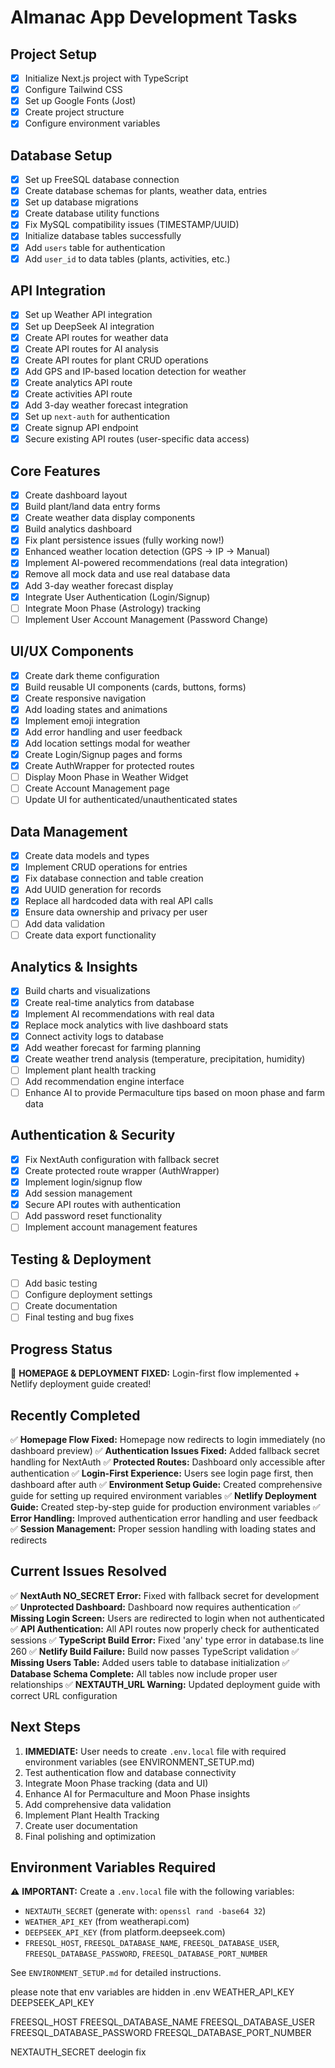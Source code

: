 # Almanac App Development Tasks

## Project Setup
- [x] Initialize Next.js project with TypeScript
- [x] Configure Tailwind CSS
- [x] Set up Google Fonts (Jost)
- [x] Create project structure
- [x] Configure environment variables

## Database Setup
- [x] Set up FreeSQL database connection
- [x] Create database schemas for plants, weather data, entries
- [x] Set up database migrations
- [x] Create database utility functions
- [x] Fix MySQL compatibility issues (TIMESTAMP/UUID)
- [x] Initialize database tables successfully
- [x] Add `users` table for authentication
- [x] Add `user_id` to data tables (plants, activities, etc.)

## API Integration
- [x] Set up Weather API integration
- [x] Set up DeepSeek AI integration
- [x] Create API routes for weather data
- [x] Create API routes for AI analysis
- [x] Create API routes for plant CRUD operations
- [x] Add GPS and IP-based location detection for weather
- [x] Create analytics API route
- [x] Create activities API route
- [x] Add 3-day weather forecast integration
- [x] Set up `next-auth` for authentication
- [x] Create signup API endpoint
- [x] Secure existing API routes (user-specific data access)

## Core Features
- [x] Create dashboard layout
- [x] Build plant/land data entry forms
- [x] Create weather data display components
- [x] Build analytics dashboard
- [x] Fix plant persistence issues (fully working now!)
- [x] Enhanced weather location detection (GPS → IP → Manual)
- [x] Implement AI-powered recommendations (real data integration)
- [x] Remove all mock data and use real database data
- [x] Add 3-day weather forecast display
- [x] Integrate User Authentication (Login/Signup)
- [ ] Integrate Moon Phase (Astrology) tracking
- [ ] Implement User Account Management (Password Change)

## UI/UX Components
- [x] Create dark theme configuration
- [x] Build reusable UI components (cards, buttons, forms)
- [x] Create responsive navigation
- [x] Add loading states and animations
- [x] Implement emoji integration
- [x] Add error handling and user feedback
- [x] Add location settings modal for weather
- [x] Create Login/Signup pages and forms
- [x] Create AuthWrapper for protected routes
- [ ] Display Moon Phase in Weather Widget
- [ ] Create Account Management page
- [ ] Update UI for authenticated/unauthenticated states

## Data Management
- [x] Create data models and types
- [x] Implement CRUD operations for entries
- [x] Fix database connection and table creation
- [x] Add UUID generation for records
- [x] Replace all hardcoded data with real API calls
- [x] Ensure data ownership and privacy per user
- [ ] Add data validation
- [ ] Create data export functionality

## Analytics & Insights
- [x] Build charts and visualizations
- [x] Create real-time analytics from database
- [x] Implement AI recommendations with real data
- [x] Replace mock analytics with live dashboard stats
- [x] Connect activity logs to database
- [x] Add weather forecast for farming planning
- [x] Create weather trend analysis (temperature, precipitation, humidity)
- [ ] Implement plant health tracking
- [ ] Add recommendation engine interface
- [ ] Enhance AI to provide Permaculture tips based on moon phase and farm data

## Authentication & Security
- [x] Fix NextAuth configuration with fallback secret
- [x] Create protected route wrapper (AuthWrapper)
- [x] Implement login/signup flow
- [x] Add session management
- [x] Secure API routes with authentication
- [ ] Add password reset functionality
- [ ] Implement account management features

## Testing & Deployment
- [ ] Add basic testing
- [ ] Configure deployment settings
- [ ] Create documentation
- [ ] Final testing and bug fixes

## Progress Status
🚨 **HOMEPAGE & DEPLOYMENT FIXED:** Login-first flow implemented + Netlify deployment guide created!

## Recently Completed
✅ **Homepage Flow Fixed:** Homepage now redirects to login immediately (no dashboard preview)
✅ **Authentication Issues Fixed:** Added fallback secret handling for NextAuth
✅ **Protected Routes:** Dashboard only accessible after authentication
✅ **Login-First Experience:** Users see login page first, then dashboard after auth
✅ **Environment Setup Guide:** Created comprehensive guide for setting up required environment variables
✅ **Netlify Deployment Guide:** Created step-by-step guide for production environment variables
✅ **Error Handling:** Improved authentication error handling and user feedback
✅ **Session Management:** Proper session handling with loading states and redirects

## Current Issues Resolved
✅ **NextAuth NO_SECRET Error:** Fixed with fallback secret for development
✅ **Unprotected Dashboard:** Dashboard now requires authentication
✅ **Missing Login Screen:** Users are redirected to login when not authenticated
✅ **API Authentication:** All API routes now properly check for authenticated sessions
✅ **TypeScript Build Error:** Fixed 'any' type error in database.ts line 260
✅ **Netlify Build Failure:** Build now passes TypeScript validation
✅ **Missing Users Table:** Added users table to database initialization
✅ **Database Schema Complete:** All tables now include proper user relationships
✅ **NEXTAUTH_URL Warning:** Updated deployment guide with correct URL configuration

## Next Steps
1. **IMMEDIATE:** User needs to create `.env.local` file with required environment variables (see ENVIRONMENT_SETUP.md)
2. Test authentication flow and database connectivity
3. Integrate Moon Phase tracking (data and UI)
4. Enhance AI for Permaculture and Moon Phase insights
5. Add comprehensive data validation
6. Implement Plant Health Tracking
7. Create user documentation
8. Final polishing and optimization

## Environment Variables Required
⚠️ **IMPORTANT:** Create a `.env.local` file with the following variables:
- `NEXTAUTH_SECRET` (generate with: `openssl rand -base64 32`)
- `WEATHER_API_KEY` (from weatherapi.com)
- `DEEPSEEK_API_KEY` (from platform.deepseek.com)
- `FREESQL_HOST`, `FREESQL_DATABASE_NAME`, `FREESQL_DATABASE_USER`, `FREESQL_DATABASE_PASSWORD`, `FREESQL_DATABASE_PORT_NUMBER`

See `ENVIRONMENT_SETUP.md` for detailed instructions.

please note that env variables are hidden in .env
WEATHER_API_KEY
DEEPSEEK_API_KEY

FREESQL_HOST
FREESQL_DATABASE_NAME
FREESQL_DATABASE_USER
FREESQL_DATABASE_PASSWORD
FREESQL_DATABASE_PORT_NUMBER

NEXTAUTH_SECRET
deelogin fix